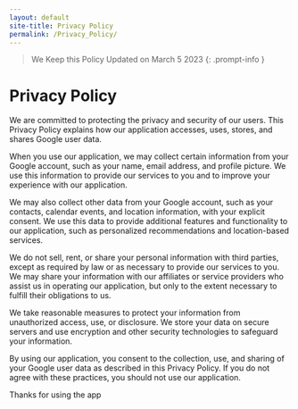 ```yaml
---
layout: default
site-title: Privacy Policy
permalink: /Privacy_Policy/
---
```

> We Keep this Policy Updated on March 5 2023
{: .prompt-info }
# Privacy Policy

We are committed to protecting the privacy and security of our users. This Privacy Policy explains how our application accesses, uses, stores, and shares Google user data.

When you use our application, we may collect certain information from your Google account, such as your name, email address, and profile picture. We use this information to provide our services to you and to improve your experience with our application.

We may also collect other data from your Google account, such as your contacts, calendar events, and location information, with your explicit consent. We use this data to provide additional features and functionality to our application, such as personalized recommendations and location-based services.

We do not sell, rent, or share your personal information with third parties, except as required by law or as necessary to provide our services to you. We may share your information with our affiliates or service providers who assist us in operating our application, but only to the extent necessary to fulfill their obligations to us.

We take reasonable measures to protect your information from unauthorized access, use, or disclosure. We store your data on secure servers and use encryption and other security technologies to safeguard your information.

By using our application, you consent to the collection, use, and sharing of your Google user data as described in this Privacy Policy. If you do not agree with these practices, you should not use our application.

Thanks for using the app